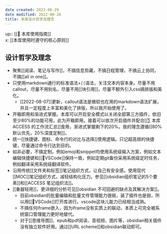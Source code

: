 ```yaml
---
date created: 2022-06-29
date modified: 2022-08-20
title: 本库设计哲学及理念
---
```


up:: [[🧰 本库使用指南]]  
x: [[本库使用时遵守的核心原则]]

## 设计哲学及理念

- 聚焦[[阅读、笔记与写作]]，不搞信息剪藏，不搞日程管理，不搞云上协同，不搞[[all in one]]。
- 只使用markdown通行的标准语法+`[[`语法，关注文本内容本身。尽量不用callout，尽量不用别名，尽量不用[[块引用]]，尽量不额外引入css搞排版和美化。
	- [[2022-08-07]]更新，callout语法是微软也在用的markdown语法扩展，并且一定程度上丰富和美化了排版，所以我开始使用了。
- 开箱即用和渐进式掌握。本库可以开启安全模式以关闭全部第三方插件，依旧至少80%的功能可用，此为开箱即用。接着可以依次开启插件并配合[[∑ 本库 ACCESS 的工作流汇总]]食用，渐进式掌握剩下的20%。我的理念遵循[[80%默认优先，20%深度定制]]。
- 统一[[快捷键、图标、命令行的对比与选择]]使用逻辑。只记超高频的快捷键，尽量通过命令行达到目的。
- 如非必要，不搞定制。例如emoji和snippet均使用系统级输入方案，例如文本编辑快捷键和[[🤖VSCode]]保持一致，例如定期git备份采用系统级定时任务，例如翻译采用系统级翻译软件。
- 沿用传统[[文件夹和标签]]笔记组织方式，让自己有安全感。使用现代[[MOC]]笔记组织方式，减轻结构化压力。参见[[obsidian组织笔记的5个要素]]和[[ACCESS 笔记组织法]]。
- [[重器轻用]]，更详细的分析可见[[obsidian 不可回避的缺点及其解决方案]]。
	- 目前obsidian的批量编辑和批量文件管理能力很弱，装了插件也是弱，所以用[[🤖VSCode]]打开库进行。vscode这块儿能力已经相当成熟。
	- 不搞任何iframe嵌入，因为iframe没有实质上的联动，本质上可完全被系统窗口管理能力更好地替代。
	- 对于[[思维导图]]、epub和pdf阅读、音视频、图片等，obsidian相关插件没有独立软件好用。通过[[URL scheme]]和obsidian联动即可。

